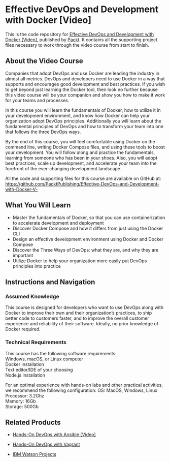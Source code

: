 # Effective DevOps and Development with Docker [Video]
This is the code repository for [Effective DevOps and Development with Docker [Video]](https://www.packtpub.com/application-development/effective-devops-and-development-docker-video), 
published by [Packt](https://www.packtpub.com/?utm_source=github). 
It contains all the supporting project files necessary to work through the video course from start to finish.
## About the Video Course
Companies that adopt DevOps and use Docker are leading the industry in almost all metrics. DevOps and developers need to use Docker in a way that supports and 
encourages good development and best practices. If you wish to get beyond just learning the Docker tool, then look no further because this video course will be 
your companion and show you how to make it work for your teams and processes. 

In this course you will learn the fundamentals of Docker, how to utilize it in your development environment, and know how Docker can help your organization adopt 
DevOps principles. Additionally you will learn about the fundamental principles of DevOps and how to transform your team into one that follows the three DevOps ways.

By the end of this course, you will feel comfortable using Docker on the command line, writing Docker Compose files, and using these tools to boost your development. 
You will follow along and practice the fundamentals, learning from someone who has been in your shoes. Also, you will adopt best practices, scale up development, and 
accelerate your team into the forefront of the ever-changing development landscape. 

All the code and supporting files for this course are available on GitHub at:
https://github.com/PacktPublishing/Effective-DevOps-and-Development-with-Docker-V-

<H2>What You Will Learn</H2>
<DIV class=book-info-will-learn-text>
<UL>
<LI>Master the fundamentals of Docker, so that you can use containerization to accelerate development and deployment
<LI>Discover Docker Compose and how it differs from just using the Docker CLI
<LI>Design an effective development environment using Docker and Docker Compose
<LI>Discover the Three Ways of DevOps: what they are, and why they are important
<LI>Utilize Docker to help your organization more easily put DevOps principles into practice
</LI></UL></DIV>

## Instructions and Navigation
### Assumed Knowledge
This course is designed for developers who want to use DevOps along with Docker to improve their own and their organization’s practices, 
to ship better code to customers faster, and to improve the overall customer experience and reliability of their software. Ideally, no prior knowledge of Docker required.

### Technical Requirements
This course has the following software requirements:<br/>
Windows, macOS, or Linux computer<br/>
Docker installation<br/>
Text editor/IDE of your choosing<br/>
Node.js installation<br/>

For an optimal experience with hands-on labs and other practical activities, we recommend the following configuration:
OS: MacOS, Windows, Linux <br/>
Processor: 3.2Ghz<br/>
Memory: 16Gb<br/>
Storage: 500Gb<br/>

## Related Products
* [Hands-On DevOps with Ansible [Video]](https://www.packtpub.com/virtualization-and-cloud/hands-devops-ansible-video)

* [Hands-On DevOps with Vagrant](https://www.packtpub.com/virtualization-and-cloud/hands-devops-vagrant)

* [IBM Watson Projects](https://www.packtpub.com/big-data-and-business-intelligence/ibm-watson-projects)

